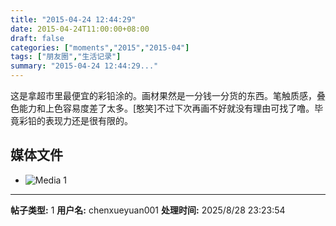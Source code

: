 ```yaml
---
title: "2015-04-24 12:44:29"
date: 2015-04-24T11:00:00+08:00
draft: false
categories: ["moments","2015","2015-04"]
tags: ["朋友圈","生活记录"]
summary: "2015-04-24 12:44:29..."
---
```


这是拿超市里最便宜的彩铅涂的。画材果然是一分钱一分货的东西。笔触质感，叠色能力和上色容易度差了太多。[憨笑]不过下次再画不好就没有理由可找了噜。毕竟彩铅的表现力还是很有限的。

## 媒体文件

- ![Media 1](/Moments/photos/2015-04-24/201504241244290.jpg)

---

**帖子类型:** 1
**用户名:** chenxueyuan001
**处理时间:** 2025/8/28 23:23:54